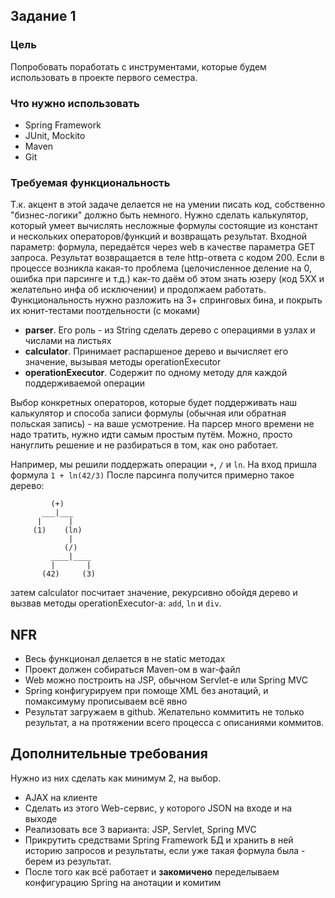 ## Задание 1

### Цель
Попробовать поработать с инструментами, которые будем использовать в проекте первого семестра.

### Что нужно использовать
 - Spring Framework
 - JUnit, Mockito
 - Maven
 - Git

### Требуемая функциональность
Т.к. акцент в этой задаче делается не на умении писать код, собственно "бизнес-логики" должно быть немного.
Нужно сделать калькулятор, который умеет вычислять несложные формулы состоящие из констант и нескольких операторов/функций и возвращать результат. Входной параметр: формула, передаётся через web в качестве параметра GET запроса. Результат возвращается в теле http-ответа с кодом 200. Если в процессе возникла какая-то проблема (целочисленное деление на 0, ошибка при парсинге и т.д.) как-то даём об этом знать юзеру (код 5XX и желательно инфа об исключении) и продолжаем работать.
Функциональность нужно разложить на 3+ спринговых бина, и покрыть их юнит-тестами поотдельности (с моками)

 - __parser__. Его роль - из String сделать дерево с операциями в узлах и числами на листьях
 - __calculator__. Принимает распаршеное дерево и вычисляет его значение, вызывая методы operationExecutor
 - __operationExecutor__. Содержит по одному методу для каждой поддерживаемой операции

Выбор конкретных операторов, которые будет поддерживать наш калькулятор и способа записи формулы (обычная или обратная польская запись) - на ваше усмотрение. На парсер много времени не надо тратить, нужно идти самым простым путём. Можно, просто нануглить решение и не разбираться в том, как оно работает.

Например, мы решили поддержать операции `+`, `/` и `ln`. На вход пришла формула `1 + ln(42/3)`
После парсинга получится примерно такое дерево:
```
		 (+)
       ___|___
      |      |
     (1)    (ln)
             |
            (/)
         ____|____
         |       |
       (42)     (3)
```
затем calculator посчитает значение, рекурсивно обойдя дерево и вызвав методы operationExecutor-а: `add`, `ln` и `div`.

## NFR
 - Весь функционал делается в не static методах
 - Проект должен собираться Maven-ом в war-файл
 - Web можно построить на JSP, обычном Servlet-е или Spring MVC
 - Spring конфигурируем при помоще XML без анотаций, и помаксимуму прописываем всё явно
 - Результат загружаем в github. Желательно коммитить не только результат, а на протяжении всего процесса с описаниями коммитов.

## Дополнительные требования
Нужно из них сделать как минимум 2, на выбор.
 - AJAX на клиенте
 - Сделать из этого Web-сервис, у которого JSON на входе и на выходе
 - Реализовать все 3 варианта: JSP, Servlet, Spring MVC
 - Прикрутить средствами Spring Framework БД и хранить в ней историю запросов и результаты, если уже такая формула была - берем из результат.
 - После того как всё работает и **закомичено** переделываем конфигурацию Spring на анотации и комитим